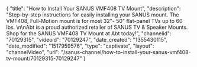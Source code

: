 {
    "title": "How to Install Your SANUS VMF408 TV Mount",
    "description": "Step-by-step instructions for easily installing your SANUS mount. The VMF408, Full-Motion mount is for most 32\"- 50\" flat-panel TVs up to 60 lbs. \n\nAbt is a proud authorized retailer of SANUS TV & Speaker Mounts. Shop for the SANUS VMF408 TV Mount at Abt today!",
    "channelid": "70129315",
    "videoid": "70129247",
    "date_created": "1355430115",
    "date_modified": "1517959576",
    "type": "captivate",
    "layout": "channelVideo",
    "url": "\/sanus-channel\/how-to-install-your-sanus-vmf408-tv-mount\/70129315-70129247"
}